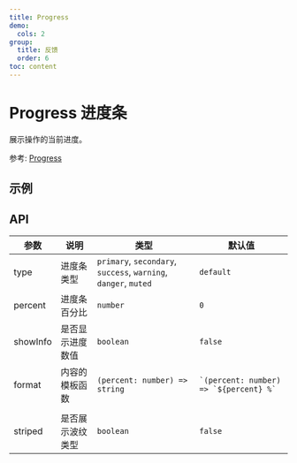 ```yaml
---
title: Progress
demo:
  cols: 2
group:
  title: 反馈
  order: 6
toc: content
---
```


# Progress 进度条

展示操作的当前进度。

参考: [Progress](https://www.getpapercss.com/docs/components/progress/)

## 示例

<code src="./demos/ProgressBase.tsx" title="基本" description="基本的进度条"></code>
<code src="./demos/ProgressStriped.tsx" title="条纹类型" description="通过设置`striped`显示为条纹类型的进度条"></code>
<code src="./demos/ProgressInfo.tsx" title="显示数值" description="通过`showInfo`属性显示数值, `format`属性自定义显示的内容"></code>
<code src="./demos/ProgressDynamic.tsx" title="动态展示" description="会动的进度条才是好进度条"></code>

## API

| 参数     | 说明             | 类型                                                            | 默认值                                     |
| -------- | ---------------- | --------------------------------------------------------------- | ------------------------------------------ |
| type     | 进度条类型       | `primary`, `secondary`, `success`, `warning`, `danger`, `muted` | `default`                                  |
| percent  | 进度条百分比     | `number`                                                        | `0`                                        |
| showInfo | 是否显示进度数值 | `boolean`                                                       | `false`                                    |
| format   | 内容的模板函数   | `(percent: number) => string`                                   | `` `(percent: number) => `${percent} %` `` |
|          |
| striped  | 是否展示波纹类型 | `boolean`                                                       | `false`                                    |
